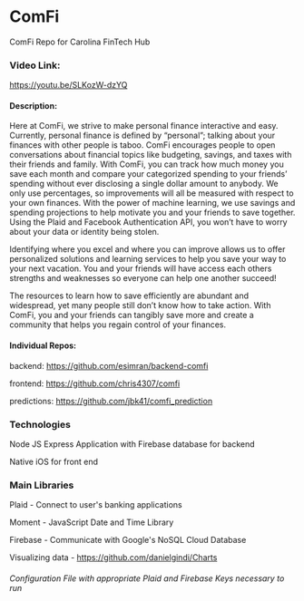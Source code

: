 # ComFi
ComFi Repo for Carolina FinTech Hub

### Video Link:
https://youtu.be/SLKozW-dzYQ

#### Description:
  Here at ComFi, we strive to make personal finance interactive and easy.  Currently, personal finance is defined by “personal”; talking about your finances with other people is taboo. ComFi encourages people to open conversations about financial topics like budgeting, savings, and taxes with their friends and family.  With ComFi, you can track how much money you save each month and compare your categorized spending to your friends’ spending without ever disclosing a single dollar amount to anybody. We only use percentages, so improvements will all be measured with respect to your own finances.  With the power of machine learning, we use savings and spending projections to help motivate you and your friends to save together.  Using the Plaid and Facebook Authentication API, you won’t have to worry about your data or identity being stolen.
  
  Identifying where you excel and where you can improve allows us to offer personalized solutions and learning services to help you save your way to your next vacation. You and your friends will have access each others strengths and weaknesses so everyone can help one another succeed! 
  
  The resources to learn how to save efficiently are abundant and widespread, yet many people still don’t know how to take action. With ComFi, you and your friends can tangibly save more and create a community that helps you regain control of your finances.

#### Individual Repos:
backend: https://github.com/esimran/backend-comfi

frontend: https://github.com/chris4307/comfi

predictions: https://github.com/jbk41/comfi_prediction


### Technologies
Node JS Express Application with Firebase database for backend

Native iOS for front end

### Main Libraries
Plaid - Connect to user's banking applications

Moment - JavaScript Date and Time Library

Firebase - Communicate with Google's NoSQL Cloud Database

Visualizing data - https://github.com/danielgindi/Charts


###### Configuration File with appropriate Plaid and Firebase Keys necessary to run
